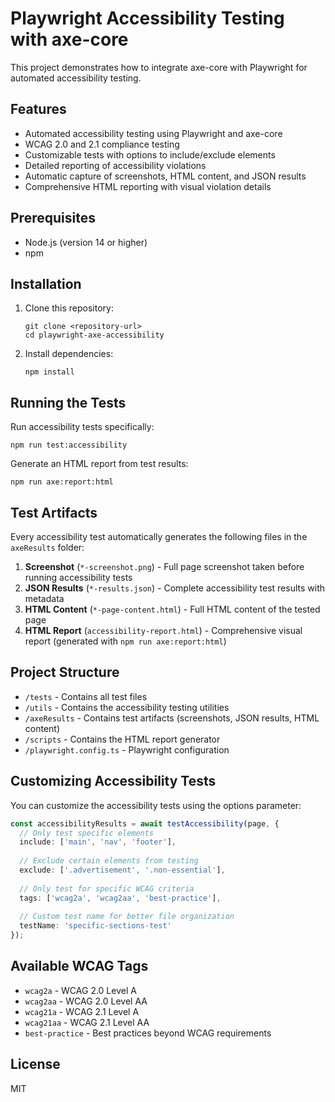 # Playwright Accessibility Testing with axe-core

This project demonstrates how to integrate axe-core with Playwright for automated accessibility testing.

## Features

- Automated accessibility testing using Playwright and axe-core
- WCAG 2.0 and 2.1 compliance testing 
- Customizable tests with options to include/exclude elements
- Detailed reporting of accessibility violations
- Automatic capture of screenshots, HTML content, and JSON results
- Comprehensive HTML reporting with visual violation details

## Prerequisites

- Node.js (version 14 or higher)
- npm

## Installation

1. Clone this repository:
   ```
   git clone <repository-url>
   cd playwright-axe-accessibility
   ```

2. Install dependencies:
   ```
   npm install
   ```

## Running the Tests

Run accessibility tests specifically:

```
npm run test:accessibility
```


Generate an HTML report from test results:

```
npm run axe:report:html
```

## Test Artifacts

Every accessibility test automatically generates the following files in the `axeResults` folder:

1. **Screenshot** (`*-screenshot.png`) - Full page screenshot taken before running accessibility tests
2. **JSON Results** (`*-results.json`) - Complete accessibility test results with metadata
3. **HTML Content** (`*-page-content.html`) - Full HTML content of the tested page
4. **HTML Report** (`accessibility-report.html`) - Comprehensive visual report (generated with `npm run axe:report:html`)

## Project Structure

- `/tests` - Contains all test files
- `/utils` - Contains the accessibility testing utilities
- `/axeResults` - Contains test artifacts (screenshots, JSON results, HTML content)
- `/scripts` - Contains the HTML report generator
- `/playwright.config.ts` - Playwright configuration

## Customizing Accessibility Tests

You can customize the accessibility tests using the options parameter:

```typescript
const accessibilityResults = await testAccessibility(page, {
  // Only test specific elements
  include: ['main', 'nav', 'footer'],
  
  // Exclude certain elements from testing
  exclude: ['.advertisement', '.non-essential'],
  
  // Only test for specific WCAG criteria
  tags: ['wcag2a', 'wcag2aa', 'best-practice'],
  
  // Custom test name for better file organization
  testName: 'specific-sections-test'
});
```

## Available WCAG Tags

- `wcag2a` - WCAG 2.0 Level A
- `wcag2aa` - WCAG 2.0 Level AA
- `wcag21a` - WCAG 2.1 Level A
- `wcag21aa` - WCAG 2.1 Level AA
- `best-practice` - Best practices beyond WCAG requirements

## License

MIT

